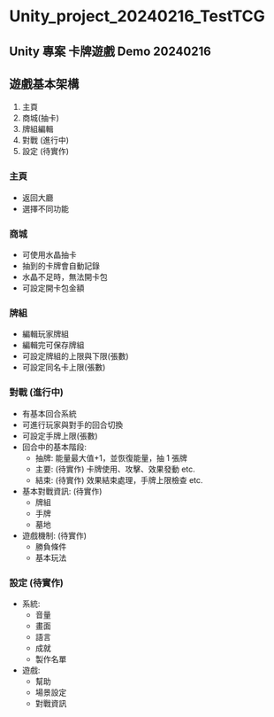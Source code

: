 # Unity_project_20240216_TestTCG

## Unity 專案 卡牌遊戲 Demo 20240216

## 遊戲基本架構
1.  主頁
2.  商城(抽卡)
3.  牌組編輯
4.  對戰 (進行中)
5.  設定 (待實作)

### 主頁

- 返回大廳
- 選擇不同功能

### 商城

- 可使用水晶抽卡
- 抽到的卡牌會自動記錄
- 水晶不足時，無法開卡包
- 可設定開卡包金額

### 牌組

- 編輯玩家牌組
- 編輯完可保存牌組
- 可設定牌組的上限與下限(張數)
- 可設定同名卡上限(張數)

### 對戰 (進行中)

- 有基本回合系統
- 可進行玩家與對手的回合切換
- 可設定手牌上限(張數)
- 回合中的基本階段:
  - 抽牌:
    能量最大值+1，並恢復能量，抽 1 張牌
  - 主要: (待實作)
    卡牌使用、攻擊、效果發動 etc.
  - 結束: (待實作)
    效果結束處理，手牌上限檢查 etc.
- 基本對戰資訊: (待實作)
  - 牌組
  - 手牌
  - 墓地
- 遊戲機制: (待實作)
  - 勝負條件
  - 基本玩法

### 設定 (待實作)

- 系統:
  - 音量
  - 畫面
  - 語言
  - 成就
  - 製作名單
- 遊戲:
  - 幫助
  - 場景設定
  - 對戰資訊
